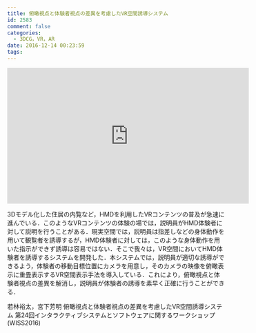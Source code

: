 ```yaml
---
title: 俯瞰視点と体験者視点の差異を考慮したVR空間誘導システム
id: 2583
comment: false
categories:
  - 3DCG，VR，AR
date: 2016-12-14 00:23:59
tags:
---
```



<iframe width="560" height="315" src="https://www.youtube.com/embed/Gs8fQQaut_s" frameborder="0" allowfullscreen></iframe>


<!--more-->

3Dモデル化した住居の内覧など，HMDを利用したVRコンテンツの普及が急速に進んでいる．このようなVRコンテンツの体験の場では，説明員がHMD体験者に対して説明を行うことがある．現実空間では，説明員は指差しなどの身体動作を用いて観覧者を誘導するが，HMD体験者に対しては，このような身体動作を用いた指示ができず誘導は容易ではない．そこで我々は，VR空間においてHMD体験者を誘導するシステムを開発した．本システムでは，説明員が適切な誘導ができるよう，体験者の移動目標位置にカメラを用意し，そのカメラの映像を俯瞰表示に重畳表示するVR空間表示手法を導入している．これにより，俯瞰視点と体験者視点の差異を解消し，説明員が体験者の誘導を素早く正確に行うことができる．

若林裕太，宮下芳明
俯瞰視点と体験者視点の差異を考慮したVR空間誘導システム
第24回インタラクティブシステムとソフトウェアに関するワークショップ(WISS2016)
